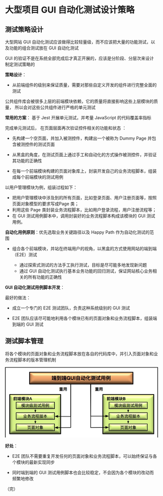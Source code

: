 # 大型项目 GUI 自动化测试设计策略

## 测试策略设计

大型网站 GUI 自动化测试应该做得比较轻量级，而不应该把大量的功能测试，以及功能的组合测试放在 GUI 自动化测试 

GUI 的验证不是在系统全部完成后才真正开展的，应该是分阶段、分层次来设计制定测试策略的 

**策略设计**：

+ 从前端组件的级别来保证质量，需要对那些自定义开发的组件进行完整全面的测试 

公共组件库会被很多上层的前端模块依赖，它的质量将直接影响这些上层模块的质量， 所以会对这些公共组件进行严格的单元测试 

**常用的方案**： 基于 Jest 开展单元测试，并考量 JavaScript 的代码覆盖率指标 

完成单元测试后， 在页面层面再次验证控件相关的功能和状态 ：

  + 先构建一个空页面，并加入被测控件，构建出一个被称为 Dummy Page 并包含被测控件的测试页面
  +  从黑盒的角度，在测试页面上通过手工和自动化的方式操作被测控件，并验证其功能的正确性 

+ 在每一个前端模块构建的页面对象库上，封装开发自己的业务流程脚本，组装成每个前端模块的测试用例 

以用户管理模块为例，组装过程如下：

  + 把用户管理模块中涉及到的所有页面，比如登录页面、用户注册页面等，按照页面对象模型的要求写成Page 类；
  + 利用这些 Page 类封装业务流程脚本，比如用户登录流程，用户注册流程等；
  + 在 GUI 测试用例脚本中，调用封装好的业务流程脚本构成该模块的 GUI 测试用例。

**自动化用例原则**：优先选取业务关键路径以及 Happy Path 作为自动化测试的范围

+ 组合各个前端模块，并站在终端用户的视角，以黑盒的方式使用网站的端到端（E2E）测试 

  + 通过探索式测试的方法手工执行测试，目标是尽可能多地发现新问题 
  + 通过 GUI 自动化测试执行基本业务功能的回归测试，保证网站核心业务相关的所有功能的正确性 

**GUI 自动化测试用例脚本开发**：

最好的做法： 

+ 成立一个专门的 E2E 测试团队，负责这种系统级别的 GUI 测试 

+ E2E 团队应该尽可能地利用各个模块已有的页面对象和业务流程脚本，组装端到端的 GUI 测试

## 测试脚本管理

将各个模块的页面对象和业务流程脚本放在各自的代码库中，并引入页面对象和业务流程脚本的版本管理机制 

![测试脚本管理](images/测试脚本管理.jpg)

**好处**：

+ E2E 团队不需要重复开发任何的页面对象和业务流程脚本，可以始终保证与各个模块的最新实现同步

+ 同时端到端的 GUI 测试用例脚本也会比较稳定，不会因为各个模块的改动而频繁地修改

（完） 